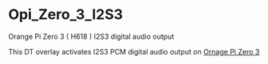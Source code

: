 # Opi_Zero_3_I2S3
Orange Pi Zero 3 ( H618 )  I2S3 digital audio output

This DT overlay activates I2S3 PCM digital audio  output on [Ornage Pi Zero 3](http://www.orangepi.org/html/hardWare/computerAndMicrocontrollers/details/Orange-Pi-Zero-3.html)
